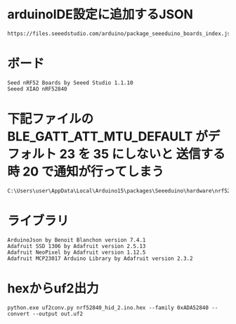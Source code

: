 


# arduinoIDE設定に追加するJSON
```
https://files.seeedstudio.com/arduino/package_seeeduino_boards_index.json
```


# ボード
```
Seed nRF52 Boards by Seeed Studio 1.1.10
Seeed XIAO nRF52840
```


# 下記ファイルの BLE_GATT_ATT_MTU_DEFAULT がデフォルト 23 を 35 にしないと 送信する時 20 で通知が行ってしまう

```
C:\Users\user\AppData\Local\Arduino15\packages\Seeeduino\hardware\nrf52\1.1.10\cores\nRF5\nordic\softdevice\s140_nrf52_7.3.0_API\include\ble_gatt.h
```


# ライブラリ
```
ArduinoJson by Benoit Blanchon version 7.4.1
Adafruit SSD 1306 by Adafruit version 2.5.13
Adafruit NeoPixel by Adafruit version 1.12.5
Adafruit MCP23017 Arduino Library by Adafruit version 2.3.2
```


# hexからuf2出力

```
python.exe uf2conv.py nrf52840_hid_2.ino.hex --family 0xADA52840 --convert --output out.uf2
```


